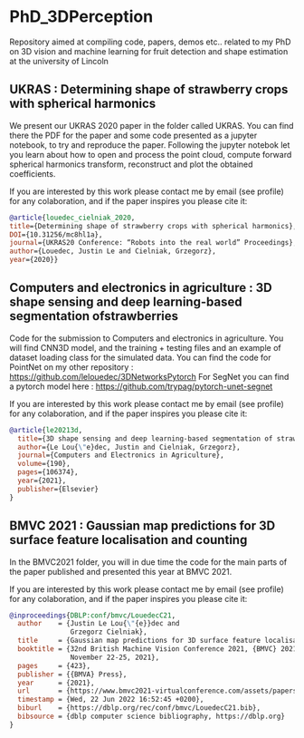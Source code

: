 # PhD_3DPerception
Repository aimed at compiling code, papers, demos etc.. related to my PhD on 3D vision and machine learning for fruit detection and shape estimation at the university of Lincoln

## UKRAS : Determining shape of strawberry crops with spherical harmonics

We present our UKRAS 2020 paper in the folder called UKRAS. You can find there the PDF for the paper and some code presented as a jupyter notebook, to try and reproduce the paper. Following the jupyter notebok let you learn about how to open and process the point cloud, compute forward spherical harmonics transform, reconstruct and plot the obtained coefficients.

If you are interested by this work please contact me by email (see profile) for any colaboration, and if the paper inspires you please cite it:
```bib
@article{louedec_cielniak_2020, 
title={Determining shape of strawberry crops with spherical harmonics}, 
DOI={10.31256/mc8hl1a}, 
journal={UKRAS20 Conference: “Robots into the real world” Proceedings}, 
author={Louedec, Justin Le and Cielniak, Grzegorz}, 
year={2020}}
```

## Computers and electronics in agriculture : 3D shape sensing and deep learning-based segmentation ofstrawberries

Code for the submission to Computers and electronics in agriculture. You will find CNN3D model, and the training + testing files and an example of dataset loading class for the simulated data. 
You can find the code for PointNet on my other repository : https://github.com/lelouedec/3DNetworksPytorch
For SegNet you can find a pytorch model here : https://github.com/trypag/pytorch-unet-segnet

If you are interested by this work please contact me by email (see profile) for any colaboration, and if the paper inspires you please cite it:
```bib
@article{le20213d,
  title={3D shape sensing and deep learning-based segmentation of strawberries},
  author={Le Lou{\"e}dec, Justin and Cielniak, Grzegorz},
  journal={Computers and Electronics in Agriculture},
  volume={190},
  pages={106374},
  year={2021},
  publisher={Elsevier}
}
```


## BMVC 2021 : Gaussian map predictions for 3D surface feature localisation and counting

In the BMVC2021 folder, you will in due time the code for the main parts of the paper published and presented this year at BMVC 2021.

If you are interested by this work please contact me by email (see profile) for any colaboration, and if the paper inspires you please cite it:
```bib
@inproceedings{DBLP:conf/bmvc/LouedecC21,
  author    = {Justin Le Lou{\"{e}}dec and
               Grzegorz Cielniak},
  title     = {Gaussian map predictions for 3D surface feature localisation and counting},
  booktitle = {32nd British Machine Vision Conference 2021, {BMVC} 2021, Online,
               November 22-25, 2021},
  pages     = {423},
  publisher = {{BMVA} Press},
  year      = {2021},
  url       = {https://www.bmvc2021-virtualconference.com/assets/papers/1417.pdf},
  timestamp = {Wed, 22 Jun 2022 16:52:45 +0200},
  biburl    = {https://dblp.org/rec/conf/bmvc/LouedecC21.bib},
  bibsource = {dblp computer science bibliography, https://dblp.org}
}
```

